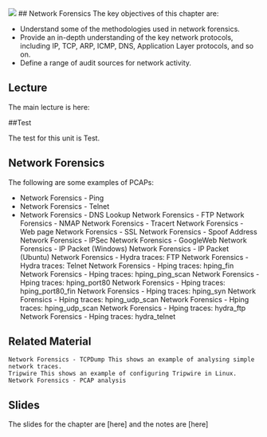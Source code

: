 <img src="https://github.com/billbuchanan/csn09112/blob/master/zadditional/top_csn09112.png"/>
## Network Forensics
The key objectives of this chapter are:

* Understand some of the methodologies used in network forensics.
* Provide an in-depth understanding of the key network protocols, including IP, TCP, ARP, ICMP, DNS, Application Layer protocols, and so on.
* Define a range of audit sources for network activity.

## Lecture
The main lecture is here:

##Test

The test for this unit is Test.

## Network Forensics
The following are some examples of PCAPs:

* Network Forensics - Ping
* Network Forensics - Telnet
* Network Forensics - DNS Lookup
    Network Forensics - FTP
    Network Forensics - NMAP
    Network Forensics - Tracert
    Network Forensics - Web page
    Network Forensics - SSL
    Network Forensics - Spoof Address
    Network Forensics - IPSec
    Network Forensics - GoogleWeb
    Network Forensics - IP Packet (Windows)
    Network Forensics - IP Packet (Ubuntu)
    Network Forensics - Hydra traces: FTP
    Network Forensics - Hydra traces: Telnet
    Network Forensics - Hping traces: hping_fin
    Network Forensics - Hping traces: hping_ping_scan
    Network Forensics - Hping traces: hping_port80
    Network Forensics - Hping traces: hping_port80_fin
    Network Forensics - Hping traces: hping_syn
    Network Forensics - Hping traces: hping_udp_scan
    Network Forensics - Hping traces: hping_udp_scan
    Network Forensics - Hping traces: hydra_ftp
    Network Forensics - Hping traces: hydra_telnet

## Related Material

    Network Forensics - TCPDump This shows an example of analysing simple network traces.
    Tripwire This shows an example of configuring Tripwire in Linux.
    Network Forensics - PCAP analysis

## Slides

The slides for the chapter are [here] and the notes are [here]
